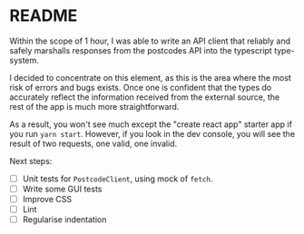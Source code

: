 # README

Within the scope of 1 hour, I was able to write an API client that
reliably and safely marshalls responses from the
postcodes API into the typescript type-system.

I decided to concentrate on this element, as this is the area where
the most risk of errors and bugs exists. Once one is confident that
the types do accurately reflect the information received from the
external source, the rest of the app is much more straightforward.

As a result, you won't see much except the "create react app" starter
app if you run `yarn start`. However, if you look in the dev console,
you will see the result of two requests, one valid, one invalid.

Next steps:
- [ ] Unit tests for `PostcodeClient`, using mock of `fetch`.
- [ ] Write some GUI tests
- [ ] Improve CSS
- [ ] Lint
- [ ] Regularise indentation